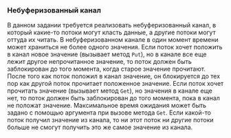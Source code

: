 ### Небуферизованный канал

В данном задании требуется реализовать небуферизованный канал, в который какие-то потоки могут класть данные, а другие потоки
могут оттуда их читать. В небуферизованном канале в один момент времени может храниться не более одного значения.
Если поток хочет положить в канал новое значение (вызывает метод `Put`), но в канале все еще лежит другое непрочитанное значение, то поток должен
быть заблокирован до того момента, когда старое значение прочитают.
После того как поток положил в канал значение, он блокируется до тех пор как другой поток прочитает положенное значение.
Если поток хочет прочитать значение (вызывает метод `Get`), но значения в канале еще нет, то поток должен быть заблокирован до того момента, пока
в канал не положат значение. Максимальное время ожидания может быть задано с помощью аргумента при вызове метода `Get`.
Если какой-то поток получил значение из канала, то ни этот поток ни другие потоки больше не смогут получить это же самое значение из канала.